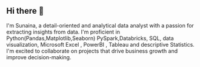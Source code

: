 ## Hi there 👋
I'm Sunaina, a detail-oriented and analytical data analyst with a passion for extracting insights from data. I'm proficient in Python(Pandas,Matplotlib,Seaborn) PySpark,Databricks, SQL, data visualization, Microsoft Excel , PowerBI , Tableau and descriptive Statistics. I'm excited to collaborate on projects that drive business growth and improve decision-making.

<!--
**SunainaYadav1290/SunainaYadav1290** is a ✨ _special_ ✨ repository because its `README.md` (this file) appears on your GitHub profile.

Here are some ideas to get you started:

- 🔭 I’m currently working on ...
- 🌱 I’m currently learning ...
- 👯 I’m looking to collaborate on ...
- 🤔 I’m looking for help with ...
- 💬 Ask me about ...
- 📫 How to reach me: ...
- 😄 Pronouns: ...
- ⚡ Fun fact: ...
-->
